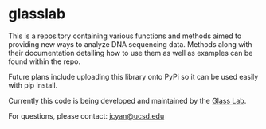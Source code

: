 # glasslab

This is a repository containing various functions and methods aimed to providing new ways to analyze DNA sequencing data. Methods along with their documentation detailing how to use them as well as examples can be found within the repo.

Future plans include uploading this library onto PyPi so it can be used easily with pip install.

Currently this code is being developed and maintained by the [Glass Lab](glasslab.ucsd.edu).

For questions, please contact: [jcyan@ucsd.edu](mailto:jcyan@ucsd.edu)
